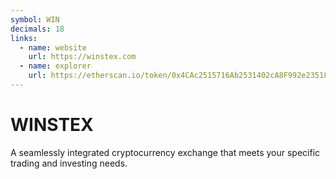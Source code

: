 ```yaml
---
symbol: WIN
decimals: 18
links:
  - name: website
    url: https://winstex.com
  - name: explorer
    url: https://etherscan.io/token/0x4CAc2515716Ab2531402cA8F992e235189F29C5a
---
```


# WINSTEX

A seamlessly integrated cryptocurrency exchange that meets your specific trading and investing needs.
